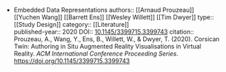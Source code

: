 - Embedded Data Representations
  authors:: [[Arnaud Prouzeau]] [[Yuchen Wang]] [[Barrett Ens]] [[Wesley Willett]] [[Tim Dwyer]]
  type:: [[Study Design]] 
  category:: [[Literature]]  
  published-year:: 2020
  DOI:: [10.1145/3399715.3399743](https://doi.org/10.1145/3399715.3399743) 
  citation:: Prouzeau, A., Wang, Y., Ens, B., Willett, W., & Dwyer, T. (2020). Corsican Twin: Authoring in Situ Augmented Reality Visualisations in Virtual Reality. *ACM International Conference Proceeding Series*. https://doi.org/10.1145/3399715.3399743